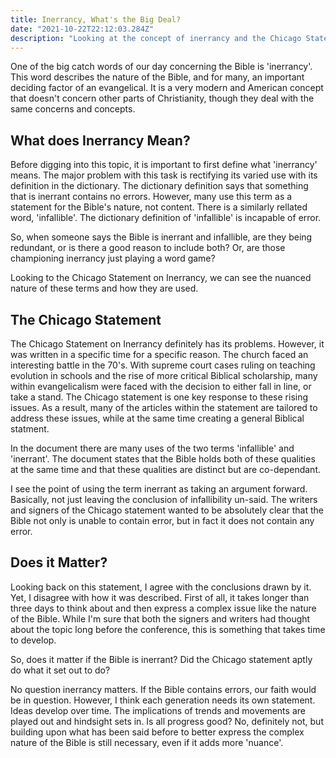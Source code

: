 ```yaml
---
title: Inerrancy, What's the Big Deal?
date: "2021-10-22T22:12:03.284Z"
description: "Looking at the concept of inerrancy and the Chicago Statement"
---
```


One of the big catch words of our day concerning the Bible is 'inerrancy'. This word describes the nature of the Bible, and for many, an important deciding factor of an evangelical. It is a very modern and American concept that doesn't concern other parts of Christianity, though they deal with the same concerns and concepts.

## What does Inerrancy Mean?

Before digging into this topic, it is important to first define what 'inerrancy' means. The major problem with this task is rectifying its varied use with its definition in the dictionary. The dictionary definition says that something that is inerrant contains no errors. However, many use this term as a statement for the Bible's nature, not content. There is a similarly rellated word, 'infallible'. The dictionary definition of 'infallible' is incapable of error.

So, when someone says the Bible is inerrant and infallible, are they being redundant, or is there a good reason to include both? Or, are those championing inerrancy just playing a word game?

Looking to the Chicago Statement on Inerrancy, we can see the nuanced nature of these terms and how they are used.

## The Chicago Statement

The Chicago Statement on Inerrancy definitely has its problems. However, it was written in a specific time for a specific reason. The church faced an interesting battle in the 70's. With supreme court cases ruling on teaching evolution in schools and the rise of more critical Biblical scholarship, many within evangelicalism were faced with the decision to either fall in line, or take a stand. The Chicago statement is one key response to these rising issues. As a result, many of the articles within the statement are tailored to address these issues, while at the same time creating a general Biblical statment.

In the document there are many uses of the two terms 'infallible' and 'inerrant'. The document states that the Bible holds both of these qualities at the same time and that these qualities are distinct but are co-dependant.

I see the point of using the term inerrant as taking an argument forward. Basically, not just leaving the conclusion of infallibility un-said. The writers and signers of the Chicago statement wanted to be absolutely clear that the Bible not only is unable to contain error, but in fact it does not contain any error.

## Does it Matter?

Looking back on this statement, I agree with the conclusions drawn by it. Yet, I disagree with how it was described. First of all, it takes longer than three days to think about and then express a complex issue like the nature of the Bible. While I'm sure that both the signers and writers had thought about the topic long before the conference, this is something that takes time to develop.

So, does it matter if the Bible is inerrant? Did the Chicago statement aptly do what it set out to do?

No question inerrancy matters. If the Bible contains errors, our faith would be in question. However, I think each generation needs its own statement. Ideas develop over time. The implications of trends and movements are played out and hindsight sets in. Is all progress good? No, definitely not, but building upon what has been said before to better express the complex nature of the Bible is still necessary, even if it adds more 'nuance'.
